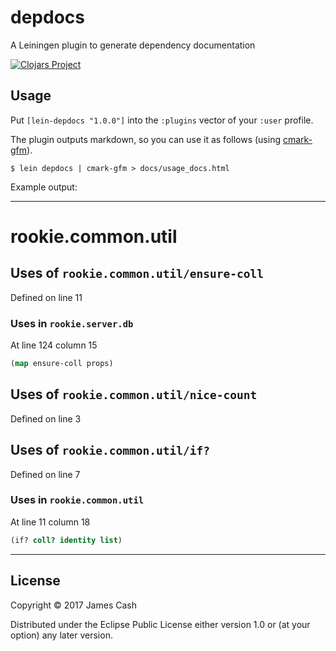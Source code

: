 # depdocs

A Leiningen plugin to generate dependency documentation

[![Clojars Project](https://img.shields.io/clojars/v/lein-depdocs.svg)](https://clojars.org/lein-depdocs)

## Usage

Put `[lein-depdocs "1.0.0"]` into the `:plugins` vector of your `:user`
profile.

The plugin outputs markdown, so you can use it as follows (using [cmark-gfm](https://github.com/github/cmark/)).

    $ lein depdocs | cmark-gfm > docs/usage_docs.html

Example output:

<hr>

rookie.common.util
==========

## Uses of  `rookie.common.util/ensure-coll`

Defined on line 11

### Uses in  `rookie.server.db`

At line 124 column 15

```clojure
(map ensure-coll props)
```
## Uses of  `rookie.common.util/nice-count`

Defined on line 3

## Uses of  `rookie.common.util/if?`

Defined on line 7

### Uses in  `rookie.common.util`

At line 11 column 18

```clojure
(if? coll? identity list)
```
<hr>

## License

Copyright © 2017 James Cash

Distributed under the Eclipse Public License either version 1.0 or (at
your option) any later version.
